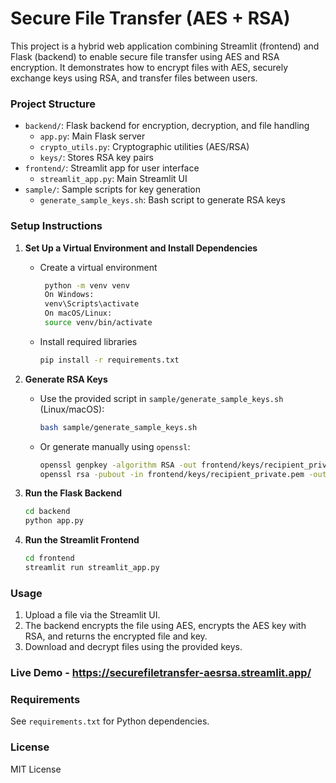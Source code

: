 # Secure File Transfer (AES + RSA)

This project is a hybrid web application combining Streamlit (frontend) and Flask (backend) to enable secure file transfer using AES and RSA encryption. It demonstrates how to encrypt files with AES, securely exchange keys using RSA, and transfer files between users.

### Project Structure

-   `backend/`: Flask backend for encryption, decryption, and file handling
    -   `app.py`: Main Flask server
    -   `crypto_utils.py`: Cryptographic utilities (AES/RSA)
    -   `keys/`: Stores RSA key pairs
-   `frontend/`: Streamlit app for user interface
    -   `streamlit_app.py`: Main Streamlit UI
-   `sample/`: Sample scripts for key generation
    -   `generate_sample_keys.sh`: Bash script to generate RSA keys

### Setup Instructions

1. **Set Up a Virtual Environment and Install Dependencies**

    - Create a virtual environment
       ```bash
        python -m venv venv
        On Windows:
        venv\Scripts\activate
        On macOS/Linux:
        source venv/bin/activate
       ```

    - Install required libraries
      ```bash
      pip install -r requirements.txt
      ```

2. **Generate RSA Keys**

    - Use the provided script in `sample/generate_sample_keys.sh` (Linux/macOS):
        ```bash
        bash sample/generate_sample_keys.sh
        ```
    - Or generate manually using `openssl`:
        ```bash
        openssl genpkey -algorithm RSA -out frontend/keys/recipient_private.pem -pkeyopt rsa_keygen_bits:2048
        openssl rsa -pubout -in frontend/keys/recipient_private.pem -out frontend/keys/recipient_public.pem
        ```

3. **Run the Flask Backend**

    ```bash
    cd backend
    python app.py
    ```

4. **Run the Streamlit Frontend**
    ```bash
    cd frontend
    streamlit run streamlit_app.py
    ```

### Usage

1. Upload a file via the Streamlit UI.
2. The backend encrypts the file using AES, encrypts the AES key with RSA, and returns the encrypted file and key.
3. Download and decrypt files using the provided keys.

### Live Demo - https://securefiletransfer-aesrsa.streamlit.app/

### Requirements

See `requirements.txt` for Python dependencies.

### License

MIT License
